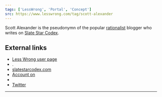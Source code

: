 ```yaml
---
tags: ['LessWrong', 'Portal', 'Concept']
src: https://www.lesswrong.com/tag/scott-alexander
---
```


Scott Alexander is the pseudonymn of the popular [rationalist](https://www.lesswrong.com/tag/rationalist) blogger who writes on [Slate Star Codex](https://www.lesswrong.com/tag/slate-star-codex).

## External links
- [Less Wrong user page](http://lesswrong.com/user/Yvain/)
- .
- [slatestarcodex.com](http://slatestarcodex.com)
- [Account on](https://twitter.com/slatestarcodex/)
-  
- [Twitter](https://www.lesswrong.com/tag/twitter)



---

